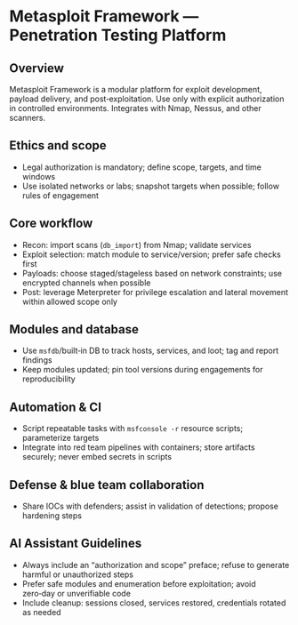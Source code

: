 # Metasploit Framework — Penetration Testing Platform

## Overview
Metasploit Framework is a modular platform for exploit development, payload delivery, and post‑exploitation. Use only with explicit authorization in controlled environments. Integrates with Nmap, Nessus, and other scanners.

## Ethics and scope
- Legal authorization is mandatory; define scope, targets, and time windows
- Use isolated networks or labs; snapshot targets when possible; follow rules of engagement

## Core workflow
- Recon: import scans (`db_import`) from Nmap; validate services
- Exploit selection: match module to service/version; prefer safe checks first
- Payloads: choose staged/stageless based on network constraints; use encrypted channels when possible
- Post: leverage Meterpreter for privilege escalation and lateral movement within allowed scope only

## Modules and database
- Use `msfdb`/built‑in DB to track hosts, services, and loot; tag and report findings
- Keep modules updated; pin tool versions during engagements for reproducibility

## Automation & CI
- Script repeatable tasks with `msfconsole -r` resource scripts; parameterize targets
- Integrate into red team pipelines with containers; store artifacts securely; never embed secrets in scripts

## Defense & blue team collaboration
- Share IOCs with defenders; assist in validation of detections; propose hardening steps

## AI Assistant Guidelines
- Always include an “authorization and scope” preface; refuse to generate harmful or unauthorized steps
- Prefer safe modules and enumeration before exploitation; avoid zero‑day or unverifiable code
- Include cleanup: sessions closed, services restored, credentials rotated as needed

